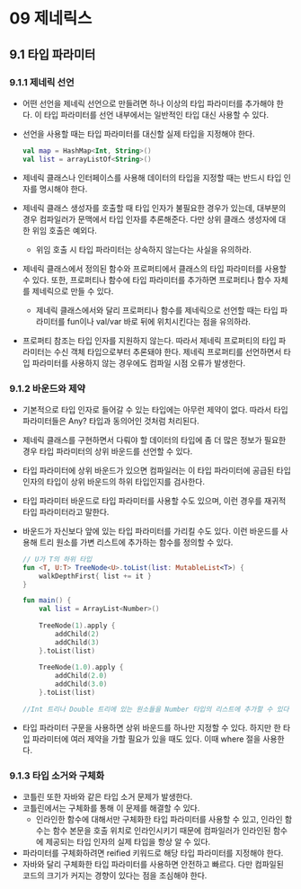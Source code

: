 # 09 제네릭스

## 9.1 타입 파라미터

### 9.1.1 제네릭 선언

- 어떤 선언을 제네릭 선언으로 만들려면 하나 이상의 타입 파라미터를 추가해야 한다. 이 타입 파라미터를 선언 내부에서는 일반적인 타입 대신 사용할 수 있다.
- 선언을 사용할 때는 타입 파라미터를 대신할 실제 타입을 지정해야 한다.

    ```kotlin
    val map = HashMap<Int, String>()
    val list = arrayListOf<String>()
    ```

- 제네릭 클래스나 인터페이스를 사용해 데이터의 타입을 지정할 때는 반드시 타입 인자를 명시해야 한다.
- 제네릭 클래스 생성자를 호출할 때 타입 인자가 불필요한 경우가 있는데, 대부분의 경우 컴파일러가 문맥에서 타입 인자를 추론해준다. 다만 상위 클래스 생성자에 대한 위임 호출은 예외다.
    - 위임 호출 시 타입 파라미터는 상속하지 않는다는 사실을 유의하라.
- 제네릭 클래스에서 정의된 함수와 프로퍼티에서 클래스의 타입 파라미터를 사용할 수 있다. 또한, 프로퍼티나 함수에 타입 파라미터를 추가하면 프로퍼티나 함수 자체를 제네릭으로 만들 수 있다.
    - 제네릭 클래스에서와 달리 프로퍼티나 함수를 제네릭으로 선언할 때는 타입 파라미터를 fun이나 val/var 바로 뒤에 위치시킨다는 점을 유의하라.
- 프로퍼티 참조는 타입 인자를 지원하지 않는다. 따라서 제네릭 프로퍼티의 타입 파라미터는 수신 객체 타입으로부터 추론돼야 한다. 제네릭 프로퍼티를 선언하면서 타입 파라미터를 사용하지 않는 경우에도 컴파일 시점 오류가 발생한다.

### 9.1.2 바운드와 제약

- 기본적으로 타입 인자로 들어갈 수 있는 타입에는 아무런 제약이 없다. 따라서 타입 파라미터들은 Any? 타입과 동의어인 것처럼 처리된다.
- 제네릭 클래스를 구현하면서 다뤄야 할 데이터의 타입에 좀 더 많은 정보가 필요한 경우 타입 파라미터의 상위 바운드를 선언할 수 있다.
- 타입 파라미터에 상위 바운드가 있으면 컴파일러는 이 타입 파라미터에 공급된 타입 인자의 타입이 상위 바운드의 하위 타입인지를 검사한다.
- 타입 파라미터 바운드로 타입 파라미터를 사용할 수도 있으며, 이런 경우를 재귀적 타입 파라미터라고 말한다.
- 바운드가 자신보다 앞에 있는 타입 파라미터를 가리킬 수도 있다. 이런 바운드를 사용해 트리 원소를 가변 리스트에 추가하는 함수를 정의할 수 있다.

    ```kotlin
    // U가 T의 하위 타입
    fun <T, U:T> TreeNode<U>.toList(list: MutableList<T>) {
    	walkDepthFirst{ list += it }
    }
    
    fun main() {
    	val list = ArrayList<Number>()
    	
    	TreeNode(1).apply {
    		addChild(2)
    		addChild(3)
    	}.toList(list)
    	
    	TreeNode(1.0).apply {
    		addChild(2.0)
    		addChild(3.0)
    	}.toList(list)
    	
    //Int 트리나 Double 트리에 있는 원소들을 Number 타입의 리스트에 추가할 수 있다
    ```

- 타입 파라미터 구문을 사용하면 상위 바운드를 하나만 지정할 수 있다. 하지만 한 타입 파라미터에 여러 제약을 가할 필요가 있을 때도 있다. 이때 where 절을 사용한다.

### 9.1.3 타입 소거와 구체화

- 코틀린 또한 자바와 같은 타입 소거 문제가 발생한다.
- 코틀린에서는 구체화를 통해 이 문제를 해결할 수 있다.
    - 인라인한 함수에 대해서만 구체화한 타입 파라미터를 사용할 수 있고, 인라인 함수는 함수 본문을 호출 위치로 인라인시키기 때문에 컴파일러가 인라인된 함수에 제공되는 타입 인자의 실제 타입을 항상 알 수 있다.
- 파라미터를 구체화하려면 reified 키워드로 해당 타입 파라미터를 지정해야 한다.
- 자바와 달리 구체화한 타입 파라미터를 사용하면 안전하고 빠르다. 다만 컴파일된 코드의 크기가 커지는 경향이 있다는 점을 조심해야 한다.